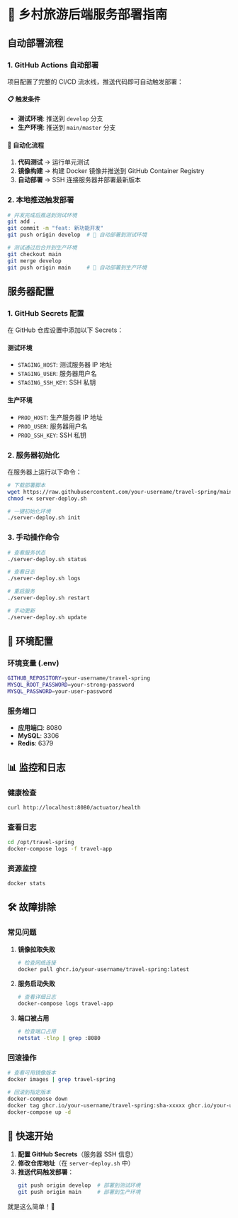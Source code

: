 # 🚀 乡村旅游后端服务部署指南

## 自动部署流程

### 1. GitHub Actions 自动部署

项目配置了完整的 CI/CD 流水线，推送代码即可自动触发部署：

#### 📋 触发条件
- **测试环境**: 推送到 `develop` 分支
- **生产环境**: 推送到 `main/master` 分支

#### 🔄 自动化流程
1. **代码测试** → 运行单元测试
2. **镜像构建** → 构建 Docker 镜像并推送到 GitHub Container Registry
3. **自动部署** → SSH 连接服务器并部署最新版本

### 2. 本地推送触发部署

```bash
# 开发完成后推送到测试环境
git add .
git commit -m "feat: 新功能开发"
git push origin develop  # 🚀 自动部署到测试环境

# 测试通过后合并到生产环境
git checkout main
git merge develop
git push origin main     # 🚀 自动部署到生产环境
```

## 服务器配置

### 1. GitHub Secrets 配置

在 GitHub 仓库设置中添加以下 Secrets：

#### 测试环境
- `STAGING_HOST`: 测试服务器 IP 地址
- `STAGING_USER`: 服务器用户名
- `STAGING_SSH_KEY`: SSH 私钥

#### 生产环境  
- `PROD_HOST`: 生产服务器 IP 地址
- `PROD_USER`: 服务器用户名
- `PROD_SSH_KEY`: SSH 私钥

### 2. 服务器初始化

在服务器上运行以下命令：

```bash
# 下载部署脚本
wget https://raw.githubusercontent.com/your-username/travel-spring/main/deploy/server-deploy.sh
chmod +x server-deploy.sh

# 一键初始化环境
./server-deploy.sh init
```

### 3. 手动操作命令

```bash
# 查看服务状态
./server-deploy.sh status

# 查看日志
./server-deploy.sh logs

# 重启服务
./server-deploy.sh restart

# 手动更新
./server-deploy.sh update
```

## 🔧 环境配置

### 环境变量 (.env)
```bash
GITHUB_REPOSITORY=your-username/travel-spring
MYSQL_ROOT_PASSWORD=your-strong-password
MYSQL_PASSWORD=your-user-password
```

### 服务端口
- **应用端口**: 8080
- **MySQL**: 3306  
- **Redis**: 6379

## 📊 监控和日志

### 健康检查
```bash
curl http://localhost:8080/actuator/health
```

### 查看日志
```bash
cd /opt/travel-spring
docker-compose logs -f travel-app
```

### 资源监控
```bash
docker stats
```

## 🛠️ 故障排除

### 常见问题

1. **镜像拉取失败**
   ```bash
   # 检查网络连接
   docker pull ghcr.io/your-username/travel-spring:latest
   ```

2. **服务启动失败**
   ```bash
   # 查看详细日志
   docker-compose logs travel-app
   ```

3. **端口被占用**
   ```bash
   # 检查端口占用
   netstat -tlnp | grep :8080
   ```

### 回滚操作
```bash
# 查看可用镜像版本
docker images | grep travel-spring

# 回滚到指定版本
docker-compose down
docker tag ghcr.io/your-username/travel-spring:sha-xxxxx ghcr.io/your-username/travel-spring:latest
docker-compose up -d
```

## 🎯 快速开始

1. **配置 GitHub Secrets**（服务器 SSH 信息）
2. **修改仓库地址**（在 `server-deploy.sh` 中）
3. **推送代码触发部署**：
   ```bash
   git push origin develop  # 部署到测试环境
   git push origin main     # 部署到生产环境
   ```

就是这么简单！🎉 